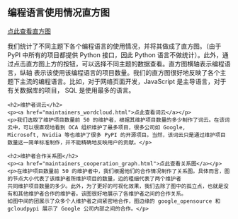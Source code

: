 <!DOCTYPE html>
<html lang="zh">
<head>
    <meta charset="UTF-8">
    <title>大作业</title>
</head>
<body>
    <h2>编程语言使用情况直方图</h2>
    <p><a href="languages_by_topic.html">点此查看直方图</a></p>
    <p>我们统计了不同主题下各个编程语言的使用情况，并将其做成了直方图。（由于
    PyPI 中所有的项目都提供 Python 接口，因此 Python 语言不做统计）。此外，通过点击直方图上方的按钮，可以选择不同主题的数据查看。直方图横轴表示编程语言，纵轴
    表示该使用该编程语言的项目数量。我们的直方图很好地反映了各个主题下主流的编程语言。比如，对于网络页面开发，JavaScript 是主导语言，对于有关数据库的项目，
    SQL 是使用最多的语言。</p>

    <h2>维护者词云</h2>
    <p><a href="maintainers_wordcloud.html">点此查看词云</a></p>
    <p>我们选取了维护项目数量前 50 的维护者，根据其维护项目数量的多少制作了词云。在该词云中，可以很直观地看到 OCA 组织维护了最多项目，很多公司如 Google,
    Microsoft, Nvidia 等也维护了很多 PyPI 的开源项目。当然，该词云只是通过维护项目数量这一简单标准制作，并不能精确地反映用户的贡献。</p>

    <h2>维护者合作关系图</h2>
    <p><a href="maintainers_cooperation_graph.html">点此查看关系图</a></p>
    <p>在维护项目数量前 50 的维护者中，我们根据他们的合作情况制作了关系图。具体而言，图的节点大小代表了该维护者所维护项目的数量，边的粗细代表了两个维护者
    共同维护项目数量的多少。此外，为了更好的可视化效果，我们去除了图中的孤立点，也就是没有和其他维护者合作的维护者。该图很好地展示了各维护者之间的合作关系。
    如图中间的团展示了众多个人维护者之间紧密地合作，图边缘的 google_opensource 和 gcloudpypi 展示了 Google 公司内部之间的合作。</p>
</body>
</html>

